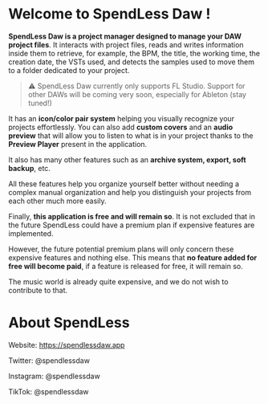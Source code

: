 # Welcome to SpendLess Daw !

**SpendLess Daw is a project manager designed to manage your DAW project files**.
It interacts with project files, reads and writes information inside them to retrieve, for example, the BPM, the title, the working time, the creation date, the VSTs used, and detects the samples used to move them to a folder dedicated to your project.

> ⚠ SpendLess Daw currently only supports FL Studio. Support for other DAWs will be coming very soon, especially for Ableton (stay tuned!)

It has an **icon/color pair system** helping you visually recognize your projects effortlessly.
You can also add **custom covers** and an **audio preview** that will allow you to listen to what is in your project thanks to the **Preview Player** present in the application.

It also has many other features such as an **archive system, export, soft backup**, etc.

All these features help you organize yourself better without needing a complex manual organization and help you distinguish your projects from each other much more easily.

Finally, **this application is free and will remain so**. It is not excluded that in the future SpendLess could have a premium plan if expensive features are implemented.

However, the future potential premium plans will only concern these expensive features and nothing else.
This means that **no feature added for free will become paid**, if a feature is released for free, it will remain so.

The music world is already quite expensive, and we do not wish to contribute to that.

# About SpendLess

Website: https://spendlessdaw.app

Twitter: @spendlessdaw

Instagram: @spendlessdaw

TikTok: @spendlessdaw
